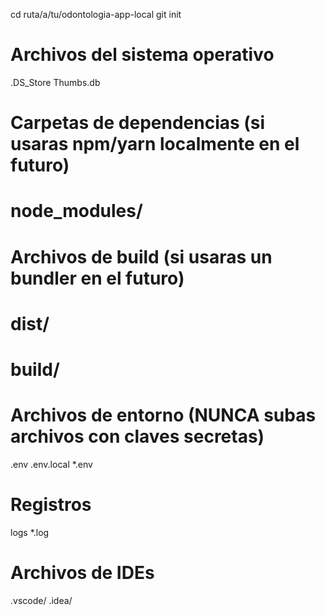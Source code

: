 cd ruta/a/tu/odontologia-app-local
git init
# Archivos del sistema operativo
.DS_Store
Thumbs.db

# Carpetas de dependencias (si usaras npm/yarn localmente en el futuro)
# node_modules/

# Archivos de build (si usaras un bundler en el futuro)
# dist/
# build/

# Archivos de entorno (NUNCA subas archivos con claves secretas)
.env
.env.local
*.env

# Registros
logs
*.log

# Archivos de IDEs
.vscode/
.idea/
